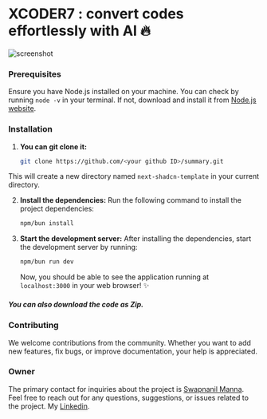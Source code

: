 # XCODER7 : convert codes effortlessly with AI 🔥

![screenshot](src/app/opengraph-image.jpg)

### Prerequisites

Ensure you have Node.js installed on your machine. You can check by running `node -v` in your terminal. If not, download and install it from [Node.js website](https://nodejs.org).

### Installation

1. **You can git clone it:**

   ```sh
   git clone https://github.com/<your github ID>/summary.git
   ```

This will create a new directory named `next-shadcn-template` in your current directory.

2. **Install the dependencies:**
   Run the following command to install the project dependencies:

   ```sh
   npm/bun install
   ```

3. **Start the development server:**
   After installing the dependencies, start the development server by running:

   ```sh
   npm/bun run dev
   ```

   Now, you should be able to see the application running at `localhost:3000` in your web browser! ✨

##### You can also download the code as Zip.

### Contributing

We welcome contributions from the community. Whether you want to add new features, fix bugs, or improve documentation, your help is appreciated.

### Owner

The primary contact for inquiries about the project is [Swapnanil Manna](https://github.com/Swapnanilmanna1701). Feel free to reach out for any questions, suggestions, or issues related to the project. My [Linkedin](https://www.linkedin.com/in/swapnanil-manna/).